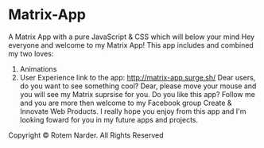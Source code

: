 # Matrix-App
A Matrix App with a pure JavaScript &amp; CSS which will below your mind 
Hey everyone and welcome to my Matrix App! This app includes and combined my two loves:
1) Animations
2) User Experience
link to the app:  http://matrix-app.surge.sh/
Dear users, do you want to see something cool? Dear, please move your mouse and you will see my Matrix suprsise for you.
Do you like this app? Follow me and you are more then welcome to my Facebook group Create & Innovate Web Products.
I really hope you enjoy from this app and I'm looking foward for you in my future apps and projects.

Copyright © Rotem Narder. All Rights Reserved
